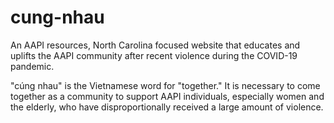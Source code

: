 # cung-nhau
<p>An AAPI resources, North Carolina focused website that educates and uplifts the AAPI community after recent violence during the COVID-19 pandemic.</p>

<p>"cúng nhau" is the Vietnamese word for "together." It is necessary to come together as a community to support AAPI individuals, especially women and
the elderly, who have disproportionally received a large amount of violence. </p>
